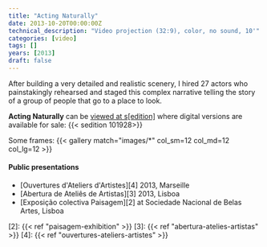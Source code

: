 ```yaml
---
title: "Acting Naturally"
date: 2013-10-20T00:00:00Z
technical_description: "Video projection (32:9), color, no sound, 10'"
categories: [video]
tags: []
years: [2013]
draft: false
---
```


After building a very detailed and realistic scenery, I hired 27 actors who painstakingly rehearsed and staged this complex narrative telling the story of a group of people that go to a place to look.
<!--more-->

**Acting Naturally** can be [viewed at s[edition]][1] where digital versions are available for sale:
{{< sedition 101928>}}

Some frames:
{{< gallery match="images/*" col_sm=12 col_md=12 col_lg=12 >}}

#### Public presentations

* [Ouvertures d'Ateliers d'Artistes][4] 2013, Marseille
* [Abertura de Ateliês de Artistas][3] 2013, Lisboa
* [Exposição colectiva Paisagem][2] at Sociedade Nacional de Belas Artes, Lisboa

[1]: http://www.seditionart.com/nuno_godinho/acting-naturally
[2]: {{< ref "paisagem-exhibition" >}}
[3]: {{< ref "abertura-atelies-artistas" >}}
[4]: {{< ref "ouvertures-ateliers-artistes" >}}
